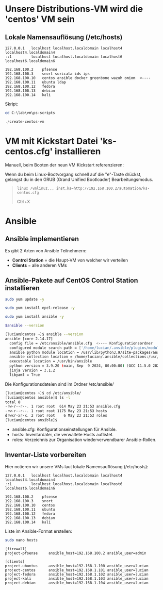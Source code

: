 # Unsere Distributions-VM wird die 'centos' VM sein

## Lokale Namensauflösung (/etc/hosts)

```/etc/hosts
127.0.0.1   localhost localhost.localdomain localhost4 localhost4.localdomain4
::1         localhost localhost.localdomain localhost6 localhost6.localdomain6

192.168.100.2    pfsense
192.168.100.3    snort suricata ids ips
192.168.100.10   centos ansible docker greenbone wazuh onion  <----
192.168.100.11   ubuntu ldap
192.168.100.12   fedora
192.168.100.13   debian
192.168.100.14   kali
```

Skript:
```powershell
cd C:\lab\vm\ps-scripts
```
```powershell
./create-centos-vm
```


# VM mit Kickstart Datei 'ks-centos.cfg' installieren

Manuell, beim Booten der neun VM Kickstart referenzieren:

Wenn du beim Linux-Bootvorgang schnell auf die "e"-Taste drückst, gelangst du in den GRUB (Grand Unified Bootloader) Bearbeitungsmodus.

> `linux /vmlinuz... inst.ks=http://192.168.100.2/automation/ks-centos.cfg`
>
> Ctrl+X

# Ansible

## Ansible implementieren

Es gibt 2 Arten von Ansible Teilnehmern:

* **Control Station**  = die Haupt-VM von welcher wir verteilen
* **Clients** = alle anderen VMs


## Ansible-Pakete auf CentOS Control Station installieren

```bash
sudo yum update -y
```
```bash
sudo yum install epel-release -y
```
```bash
sudo yum install ansible -y
```
```bash
$ansible --version
```

```bash
[lucian@centos ~]$ ansible --version
ansible [core 2.14.17]
  config file = /etc/ansible/ansible.cfg  <---- Konfigurationsordner
  configured module search path = ['/home/lucian/.ansible/plugins/modules', '/usr/share/ansible/plugins/modules']
  ansible python module location = /usr/lib/python3.9/site-packages/ansible
  ansible collection location = /home/lucian/.ansible/collections:/usr/share/ansible/collections
  executable location = /usr/bin/ansible
  python version = 3.9.20 (main, Sep  9 2024, 00:00:00) [GCC 11.5.0 20240719 (Red Hat 11.5.0-2)] (/usr/bin/python3)
  jinja version = 3.1.2
  libyaml = True
```

Die Konfigurationsdateien sind im Ordner /etc/ansible/

```bash
[lucian@centos ~]$ cd /etc/ansible/
[lucian@centos ansible]$ ls -l
total 8
-rw-r--r--. 1 root root  614 May 23 21:53 ansible.cfg
-rw-r--r--. 1 root root 1175 May 23 21:53 hosts
drwxr-xr-x. 2 root root    6 May 23 21:53 roles
[lucian@centos ansible]$
```

* ansible.cfg: Konfigurationseinstellungen für Ansible.
* hosts: Inventardatei, die verwaltete Hosts auflistet.
* roles: Verzeichnis zur Organisation wiederverwendbarer Ansible-Rollen.

## Inventar-Liste vorbereiten

Hier notieren wir unsere VMs laut lokale Namensauflösung (/etc/hosts):

```plaintext
127.0.0.1   localhost localhost.localdomain localhost4 localhost4.localdomain4
::1         localhost localhost.localdomain localhost6 localhost6.localdomain6

192.168.100.2    pfsense
192.168.100.3    snort
192.168.100.10   centos
192.168.100.11   ubuntu
192.168.100.12   fedora
192.168.100.13   debian
192.168.100.14   kali
```

Liste im Ansible-Format erstellen:

```bash
sudo nano hosts
```
```plaintext
[firewall]
project-pfsense		ansible_host=192.168.100.2 ansible_user=admin

[clients]
project-ubuntus		ansible_host=192.168.1.100 ansible_user=lucian
project-centos		ansible_host=192.168.1.101 ansible_user=lucian
project-fedora		ansible_host=192.168.1.102 ansible_user=lucian
project-kali		ansible_host=192.168.1.103 ansible_user=lucian
project-debian		ansible_host=192.168.1.104 ansible_user=lucian
```





